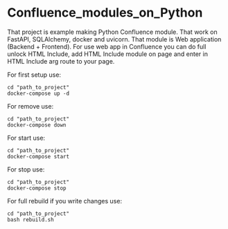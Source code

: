 # Confluence_modules_on_Python
That project is example making Python Confluence module.
That work on FastAPI, SQLAlchemy, docker and uvicorn. That module is Web application (Backend + Frontend).
For use web app in Confluence you can do full unlock HTML Include, add HTML Include module on page and enter in HTML Include arg route to your page.

For first setup use:
```
cd "path_to_project"
docker-compose up -d
```
For remove use:
```
cd "path_to_project"
docker-compose down
```
For start use:
```
cd "path_to_project"
docker-compose start
```
For stop use:
```
cd "path_to_project"
docker-compose stop
```
For full rebuild if you write changes use:
```
cd "path_to_project"
bash rebuild.sh
```
